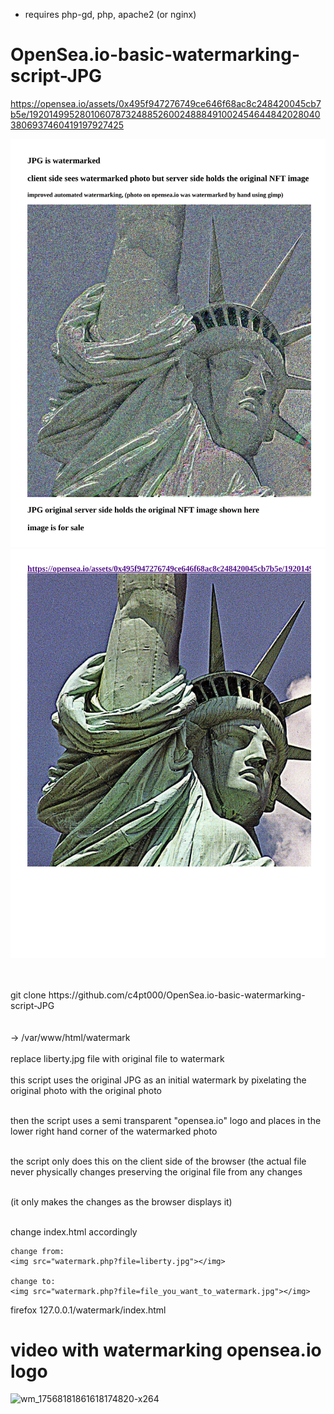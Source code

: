 * requires php-gd, php, apache2 (or nginx)

# OpenSea.io-basic-watermarking-script-JPG

https://opensea.io/assets/0x495f947276749ce646f68ac8c248420045cb7b5e/19201499528010607873248852600248884910024546448420280403806937460419197927425

![s1](https://raw.githubusercontent.com/c4pt000/OpenSea.io-basic-watermarking-script-JPG/main/watermarking-1.png)
![s1](https://raw.githubusercontent.com/c4pt000/OpenSea.io-basic-watermarking-script-JPG/main/watermarking-2.png)

<br>


<br>
git clone https://github.com/c4pt000/OpenSea.io-basic-watermarking-script-JPG
<br>
<br>
<br>
-> /var/www/html/watermark
<br>
<br>
replace liberty.jpg file with original file to watermark
<br>
<br>
this script uses the original JPG as an initial watermark by pixelating the original photo with the original photo
<br>
<br>

then the script uses a semi transparent "opensea.io" logo and places in the lower right hand corner of the watermarked photo
<br>
<br>

the script only does this on the client side of the browser (the actual file never physically changes preserving the original file from any changes
<br>
<br>

(it only makes the changes as the browser displays it)
<br>
<br>

change index.html accordingly
```
change from:
<img src="watermark.php?file=liberty.jpg"></img>

change to:
<img src="watermark.php?file=file_you_want_to_watermark.jpg"></img>

```
firefox 127.0.0.1/watermark/index.html





# video with watermarking opensea.io logo

![wm_17568181861618174820-x264](https://user-images.githubusercontent.com/46433702/114322807-2ba51600-9af0-11eb-8444-0f865aa480b3.gif)

